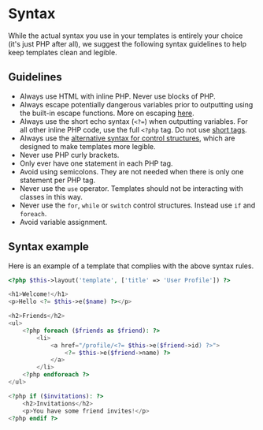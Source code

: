 # Syntax

While the actual syntax you use in your templates is entirely your choice (it's just PHP after all), we suggest the
following syntax guidelines to help keep templates clean and legible.

## Guidelines

- Always use HTML with inline PHP. Never use blocks of PHP.
- Always escape potentially dangerous variables prior to outputting using the built-in escape functions. More on
  escaping [here](escaping.md).
- Always use the short echo syntax (`<?=`) when outputting variables. For all other inline PHP code, use the
  full `<?php` tag. Do not use [short tags](http://us3.php.net/manual/en/ini.core.php#ini.short-open-tag).
- Always use
  the [alternative syntax for control structures](http://php.net/manual/en/control-structures.alternative-syntax.php),
  which are designed to make templates more legible.
- Never use PHP curly brackets.
- Only ever have one statement in each PHP tag.
- Avoid using semicolons. They are not needed when there is only one statement per PHP tag.
- Never use the `use` operator. Templates should not be interacting with classes in this way.
- Never use the `for`, `while` or `switch` control structures. Instead use `if` and `foreach`.
- Avoid variable assignment.

## Syntax example

Here is an example of a template that complies with the above syntax rules.

```php
<?php $this->layout('template', ['title' => 'User Profile']) ?>

<h1>Welcome!</h1>
<p>Hello <?= $this->e($name) ?></p>

<h2>Friends</h2>
<ul>
    <?php foreach ($friends as $friend): ?>
        <li>
            <a href="/profile/<?= $this->e($friend->id) ?>">
                <?= $this->e($friend->name) ?>
            </a>
        </li>
    <?php endforeach ?>
</ul>

<?php if ($invitations): ?>
    <h2>Invitations</h2>
    <p>You have some friend invites!</p>
<?php endif ?>
```
